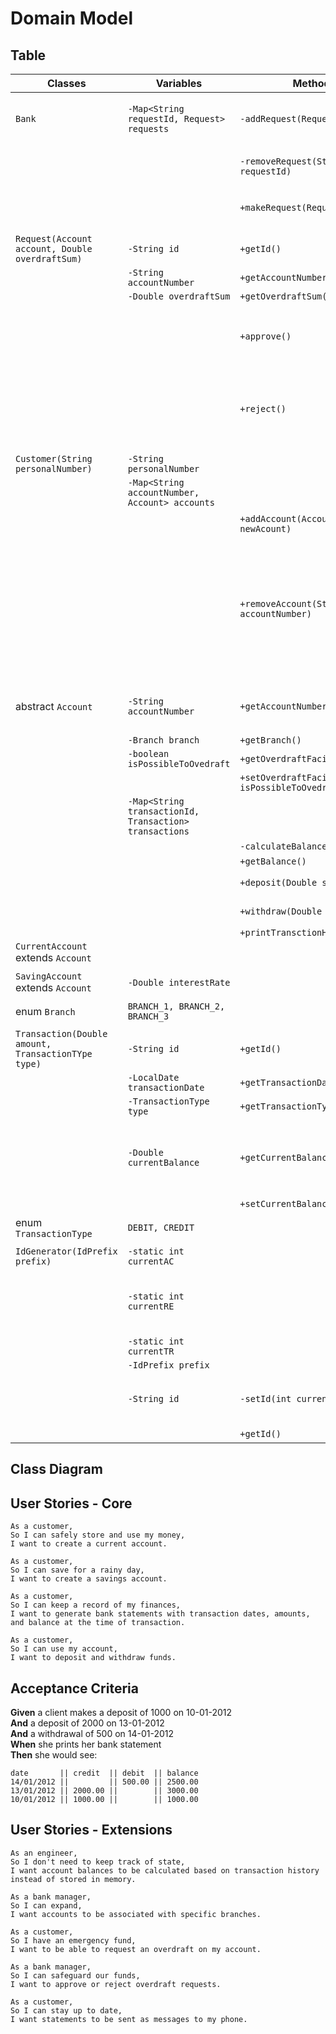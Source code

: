# Domain Model


## Table
| Classes                                            | Variables                                              | Methods                                               | Scenario                                                                                                       | Output                 |
|----------------------------------------------------|--------------------------------------------------------|-------------------------------------------------------|----------------------------------------------------------------------------------------------------------------|------------------------|
| `Bank`                                             | `-Map<String requestId, Request> requests`             | `-addRequest(Request request)`                        | Validate, add to the list requests if possible.                                                                | void / throw exception |
|                                                    |                                                        | `-removeRequest(String requestId)`                    | Remove request by providing id.                                                                                | void / throw exception |
|                                                    |                                                        | `+makeRequest(Request request)`                       | Make a request as a user.                                                                                      | Request object / null  |
|                                                    |                                                        |                                                       |                                                                                                                |                        |
| `Request(Account account, Double overdraftSum)`    | `-String id`                                           | `+getId()`                                            |                                                                                                                | String                 |
|                                                    | `-String accountNumber`                                | `+getAccountNumber()`                                 |                                                                                                                | String                 |
|                                                    | `-Double overdraftSum`                                 | `+getOverdraftSum()`                                  |                                                                                                                |                        |
|                                                    |                                                        | `+approve()`                                          | Update account with facility to make overdrafts.                                                               |                        |
|                                                    |                                                        | `+reject()`                                           | Reject request, it should not be possible to make overdrafts.                                                  |                        |
|                                                    |                                                        |                                                       |                                                                                                                |                        |
| `Customer(String personalNumber)`                  | `-String personalNumber`                               |                                                       |                                                                                                                |                        |
|                                                    | `-Map<String accountNumber, Account> accounts`         |                                                       |                                                                                                                |                        |  
|                                                    |                                                        | `+addAccount(Account newAcount)`                      |                                                                                                                | void / throw exception |
|                                                    |                                                        | `+removeAccount(String accountNumber)`                | If possible to remove account, provide user with confirmation question<br>before the account is fully removed. | void / throw exception |
| abstract `Account`                                 | `-String accountNumber`                                | `+getAccountNumber()`                                 | Auto-generate account number.                                                                                  |                        |
|                                                    | `-Branch branch`                                       | `+getBranch()`                                        |                                                                                                                |                        |
|                                                    | `-boolean isPossibleToOvedraft`                        | `+getOverdraftFacility()`                             |                                                                                                                | boolean                |
|                                                    |                                                        | `+setOverdraftFacility(boolean isPossibleToOvedraft)` |                                                                                                                |                        |
|                                                    | `-Map<String transactionId, Transaction> transactions` |                                                       |                                                                                                                |                        |
|                                                    |                                                        | `-calculateBalance()`                                 |                                                                                                                | Double                 |
|                                                    |                                                        | `+getBalance()`                                       |                                                                                                                |                        |
|                                                    |                                                        | `+deposit(Double sum)`                                |                                                                                                                | void / throw exception |
|                                                    |                                                        | `+withdraw(Double sum)`                               |                                                                                                                | void / throw exception |
|                                                    |                                                        | `+printTransctionHistory()`                           |                                                                                                                |                        |
| `CurrentAccount` extends `Account`                 |                                                        |                                                       |                                                                                                                |                        |
|                                                    |                                                        |                                                       |                                                                                                                |                        |
| `SavingAccount` extends `Account`                  | `-Double interestRate`                                 |                                                       |                                                                                                                |                        |
|                                                    |                                                        |                                                       |                                                                                                                |                        |
| enum `Branch`                                      | `BRANCH_1, BRANCH_2, BRANCH_3`                         |                                                       |                                                                                                                |                        |
|                                                    |                                                        |                                                       |                                                                                                                |                        |
| `Transaction(Double amount, TransactionTYpe type)` | `-String id`                                           | `+getId()`                                            |                                                                                                                | String                 |
|                                                    | `-LocalDate transactionDate`                           | `+getTransactionDate()`                               |                                                                                                                | String                 |
|                                                    | `-TransactionType type`                                | `+getTransactionType()`                               |                                                                                                                | TransactionType        |
|                                                    | `-Double currentBalance`                               | `+getCurrentBalance()`                                | Get the balance the account had when this transaction was made.                                                | Double                 |
|                                                    |                                                        | `+setCurrentBalance()`                                |                                                                                                                |                        |
|                                                    |                                                        |                                                       |                                                                                                                |                        |
| enum `TransactionType`                             | `DEBIT, CREDIT`                                        |                                                       |                                                                                                                |                        |
|                                                    |                                                        |                                                       |                                                                                                                |                        |
| `IdGenerator(IdPrefix prefix)`                     | `-static int currentAC`                                |                                                       |                                                                                                                |                        |
|                                                    | `-static int currentRE`                                |                                                       | Generate different Id's based on provided prefix.                                                              |                        |
|                                                    | `-static int currentTR`                                |                                                       |                                                                                                                |                        |
|                                                    | `-IdPrefix prefix`                                     |                                                       |                                                                                                                |                        |
|                                                    | `-String id`                                           | `-setId(int currentNumber)`                           | Generate id by prefix and current id number.                                                                   |                        |
|                                                    |                                                        | `+getId()`                                            |                                                                                                                | String                 |

## Class Diagram


## User Stories - Core
```
As a customer,
So I can safely store and use my money,
I want to create a current account.

As a customer,
So I can save for a rainy day,
I want to create a savings account.

As a customer,
So I can keep a record of my finances,
I want to generate bank statements with transaction dates, amounts, and balance at the time of transaction.

As a customer,
So I can use my account,
I want to deposit and withdraw funds.
```

## Acceptance Criteria

**Given** a client makes a deposit of 1000 on 10-01-2012  
**And** a deposit of 2000 on 13-01-2012  
**And** a withdrawal of 500 on 14-01-2012  
**When** she prints her bank statement  
**Then** she would see:

```
date       || credit  || debit  || balance
14/01/2012 ||         || 500.00 || 2500.00
13/01/2012 || 2000.00 ||        || 3000.00
10/01/2012 || 1000.00 ||        || 1000.00
```

## User Stories - Extensions
```
As an engineer,
So I don't need to keep track of state,
I want account balances to be calculated based on transaction history instead of stored in memory.

As a bank manager,
So I can expand,
I want accounts to be associated with specific branches.

As a customer,
So I have an emergency fund,
I want to be able to request an overdraft on my account.

As a bank manager,
So I can safeguard our funds,
I want to approve or reject overdraft requests.

As a customer,
So I can stay up to date,
I want statements to be sent as messages to my phone.
```
